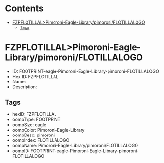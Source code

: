 



Contents
========

* [FZPFLOTILLAL>Pimoroni-Eagle-Library/pimoroni/FLOTILLALOGO](#fzpflotillalpimoroni-eagle-librarypimoroniflotillalogo)
	* [Tags](#tags)

# FZPFLOTILLAL>Pimoroni-Eagle-Library/pimoroni/FLOTILLALOGO

- ID: FOOTPRINT-eagle-Pimoroni-Eagle-Library-pimoroni-FLOTILLALOGO
- Hex ID: FZPFLOTILLAL
- Name: 
- Description: 

## Tags

- hexID: FZPFLOTILLAL
- oompType: FOOTPRINT
- oompSize: eagle
- oompColor: Pimoroni-Eagle-Library
- oompDesc: pimoroni
- oompIndex: FLOTILLALOGO
- oompName: Pimoroni-Eagle-Library/pimoroni/FLOTILLALOGO
- oompID: FOOTPRINT-eagle-Pimoroni-Eagle-Library-pimoroni-FLOTILLALOGO
